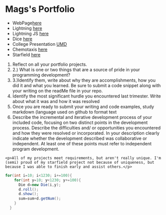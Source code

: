 # Mags's Portfolio

* WebPage[here](https://nmags7.github.io/testWeb/NickMags/NickMagnuson.html)
* Lightning [here](https://nmags7.github.io/lightning2/)
* Lightning JS [here](https://nmags7.github.io/LightningJS/magsJS/)
* Dice [here](https://nmags7.github.io/dice3/)
* College Presentation [UMD](https://nmags7.github.io/testWeb/NickMags/umd.html)
* Chemotaxis [here](https://nmags7.github.io/chemotaxis4/magsJS/)
* Starfield [here](https://nmags7.github.io/starfield5)

<ol>
  <li>Reflect on all your portfolio projects. </li>
  <li>2.) What is one or two things that are a source of pride in your programming development? </li>
  <li>3.)Identify them, write about why they are accomplishments, how you did it and what you learned.  Be sure to submit a code snippet along with your writing on the readMe file in your repo.</li>
    <li>Identify the most significant hurdle you encountered last trimester.  Write about what it was and how it was resolved </li>
    <li>Once you are ready to submit your writing and code examples, study markdown (language used on github to format text </li>
    <li>Describe the incremental and iterative development process of your included code, focusing on two distinct points in the development process. Describe the difficulties and/ or opportunities you encountered and how they were resolved or incorporated. In your description clearly indicate whether the development described was collaborative or independent. At least one of these points must refer to independent program development.</li>
</ol>

    <p>All of my projects meet requirements, but aren't really unique. I'm (semi) proud of my starfield project not because of uniqueness, but because I was able to finish early and assist others.</p>

```Java
for(int i=10; i<1230; i+=100){
    for(int y=10; y<1230; y+=100){
      Die d=new Die(i,y);
      d.roll();
      d.show();
      sum=sum+d.getNum();
    }
  }
```

